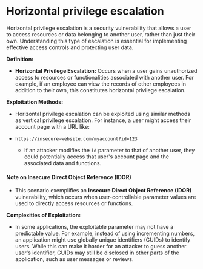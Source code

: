# Horizontal privilege escalation

Horizontal privilege escalation is a security vulnerability that allows a user to access resources or data belonging to another user, rather than just their own. Understanding this type of escalation is essential for implementing effective access controls and protecting user data.

**Definition:**

* **Horizontal Privilege Escalation:** Occurs when a user gains unauthorized access to resources or functionalities associated with another user. For example, if an employee can view the records of other employees in addition to their own, this constitutes horizontal privilege escalation.

**Exploitation Methods:**

* Horizontal privilege escalation can be exploited using similar methods as vertical privilege escalation. For instance, a user might access their account page with a URL like:
* ```
  https://insecure-website.com/myaccount?id=123
  ```
  * If an attacker modifies the `id` parameter to that of another user, they could potentially access that user's account page and the associated data and functions.

#### Note on Insecure Direct Object Reference (IDOR)

* This scenario exemplifies an **Insecure Direct Object Reference (IDOR)** vulnerability, which occurs when user-controllable parameter values are used to directly access resources or functions.

**Complexities of Exploitation:**

* In some applications, the exploitable parameter may not have a predictable value. For example, instead of using incrementing numbers, an application might use globally unique identifiers (GUIDs) to identify users. While this can make it harder for an attacker to guess another user's identifier, GUIDs may still be disclosed in other parts of the application, such as user messages or reviews.
